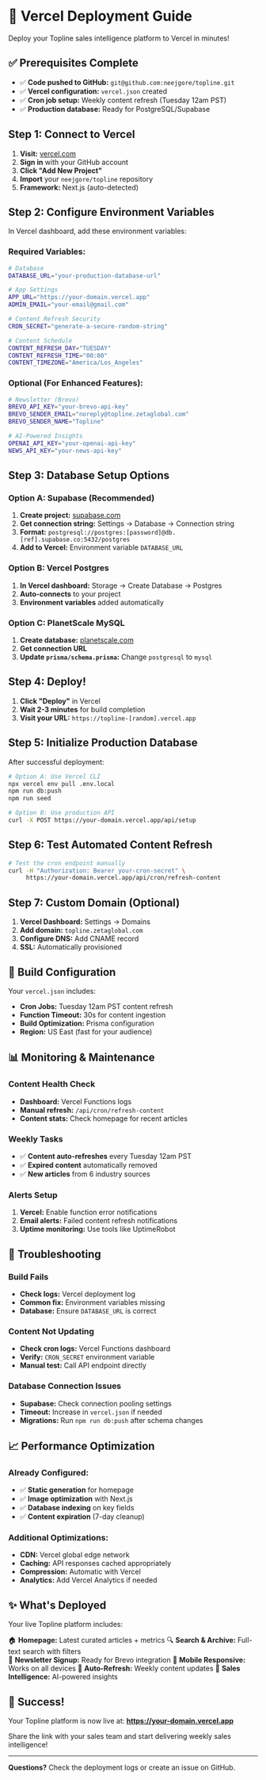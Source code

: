# 🚀 Vercel Deployment Guide

Deploy your Topline sales intelligence platform to Vercel in minutes!

## ✅ Prerequisites Complete

- ✅ **Code pushed to GitHub:** `git@github.com:neejgore/topline.git`
- ✅ **Vercel configuration:** `vercel.json` created
- ✅ **Cron job setup:** Weekly content refresh (Tuesday 12am PST)
- ✅ **Production database:** Ready for PostgreSQL/Supabase

## Step 1: Connect to Vercel

1. **Visit:** [vercel.com](https://vercel.com)
2. **Sign in** with your GitHub account
3. **Click "Add New Project"**
4. **Import** your `neejgore/topline` repository
5. **Framework:** Next.js (auto-detected)

## Step 2: Configure Environment Variables

In Vercel dashboard, add these environment variables:

### Required Variables:
```bash
# Database
DATABASE_URL="your-production-database-url"

# App Settings  
APP_URL="https://your-domain.vercel.app"
ADMIN_EMAIL="your-email@gmail.com"

# Content Refresh Security
CRON_SECRET="generate-a-secure-random-string"

# Content Schedule
CONTENT_REFRESH_DAY="TUESDAY"
CONTENT_REFRESH_TIME="00:00"
CONTENT_TIMEZONE="America/Los_Angeles"
```

### Optional (For Enhanced Features):
```bash
# Newsletter (Brevo)
BREVO_API_KEY="your-brevo-api-key"
BREVO_SENDER_EMAIL="noreply@topline.zetaglobal.com"  
BREVO_SENDER_NAME="Topline"

# AI-Powered Insights
OPENAI_API_KEY="your-openai-api-key"
NEWS_API_KEY="your-news-api-key"
```

## Step 3: Database Setup Options

### Option A: Supabase (Recommended)
1. **Create project:** [supabase.com](https://supabase.com)
2. **Get connection string:** Settings → Database → Connection string
3. **Format:** `postgresql://postgres:[password]@db.[ref].supabase.co:5432/postgres`
4. **Add to Vercel:** Environment variable `DATABASE_URL`

### Option B: Vercel Postgres
1. **In Vercel dashboard:** Storage → Create Database → Postgres
2. **Auto-connects** to your project
3. **Environment variables** added automatically

### Option C: PlanetScale MySQL
1. **Create database:** [planetscale.com](https://planetscale.com)
2. **Get connection URL**
3. **Update `prisma/schema.prisma`:** Change `postgresql` to `mysql`

## Step 4: Deploy!

1. **Click "Deploy"** in Vercel
2. **Wait 2-3 minutes** for build completion
3. **Visit your URL:** `https://topline-[random].vercel.app`

## Step 5: Initialize Production Database

After successful deployment:

```bash
# Option A: Use Vercel CLI
npx vercel env pull .env.local
npm run db:push
npm run seed

# Option B: Use production API
curl -X POST https://your-domain.vercel.app/api/setup
```

## Step 6: Test Automated Content Refresh

```bash
# Test the cron endpoint manually
curl -H "Authorization: Bearer your-cron-secret" \
     https://your-domain.vercel.app/api/cron/refresh-content
```

## Step 7: Custom Domain (Optional)

1. **Vercel Dashboard:** Settings → Domains
2. **Add domain:** `topline.zetaglobal.com`
3. **Configure DNS:** Add CNAME record
4. **SSL:** Automatically provisioned

## 🔧 Build Configuration

Your `vercel.json` includes:

- **Cron Jobs:** Tuesday 12am PST content refresh
- **Function Timeout:** 30s for content ingestion
- **Build Optimization:** Prisma configuration
- **Region:** US East (fast for your audience)

## 📊 Monitoring & Maintenance

### Content Health Check
- **Dashboard:** Vercel Functions logs
- **Manual refresh:** `/api/cron/refresh-content`
- **Content stats:** Check homepage for recent articles

### Weekly Tasks
- ✅ **Content auto-refreshes** every Tuesday 12am PST
- ✅ **Expired content** automatically removed
- ✅ **New articles** from 6 industry sources

### Alerts Setup
1. **Vercel:** Enable function error notifications
2. **Email alerts:** Failed content refresh notifications
3. **Uptime monitoring:** Use tools like UptimeRobot

## 🚨 Troubleshooting

### Build Fails
- **Check logs:** Vercel deployment log
- **Common fix:** Environment variables missing
- **Database:** Ensure `DATABASE_URL` is correct

### Content Not Updating
- **Check cron logs:** Vercel Functions dashboard
- **Verify:** `CRON_SECRET` environment variable
- **Manual test:** Call API endpoint directly

### Database Connection Issues
- **Supabase:** Check connection pooling settings
- **Timeout:** Increase in `vercel.json` if needed
- **Migrations:** Run `npm run db:push` after schema changes

## 📈 Performance Optimization

### Already Configured:
- ✅ **Static generation** for homepage
- ✅ **Image optimization** with Next.js
- ✅ **Database indexing** on key fields
- ✅ **Content expiration** (7-day cleanup)

### Additional Optimizations:
- **CDN:** Vercel global edge network
- **Caching:** API responses cached appropriately
- **Compression:** Automatic with Vercel
- **Analytics:** Add Vercel Analytics if needed

## ✨ What's Deployed

Your live Topline platform includes:

🏠 **Homepage:** Latest curated articles + metrics
🔍 **Search & Archive:** Full-text search with filters  
📧 **Newsletter Signup:** Ready for Brevo integration
📱 **Mobile Responsive:** Works on all devices
🔄 **Auto-Refresh:** Weekly content updates
🎯 **Sales Intelligence:** AI-powered insights

## 🎉 Success!

Your Topline platform is now live at:
**https://your-domain.vercel.app**

Share the link with your sales team and start delivering weekly sales intelligence!

---

**Questions?** Check the deployment logs or create an issue on GitHub. 